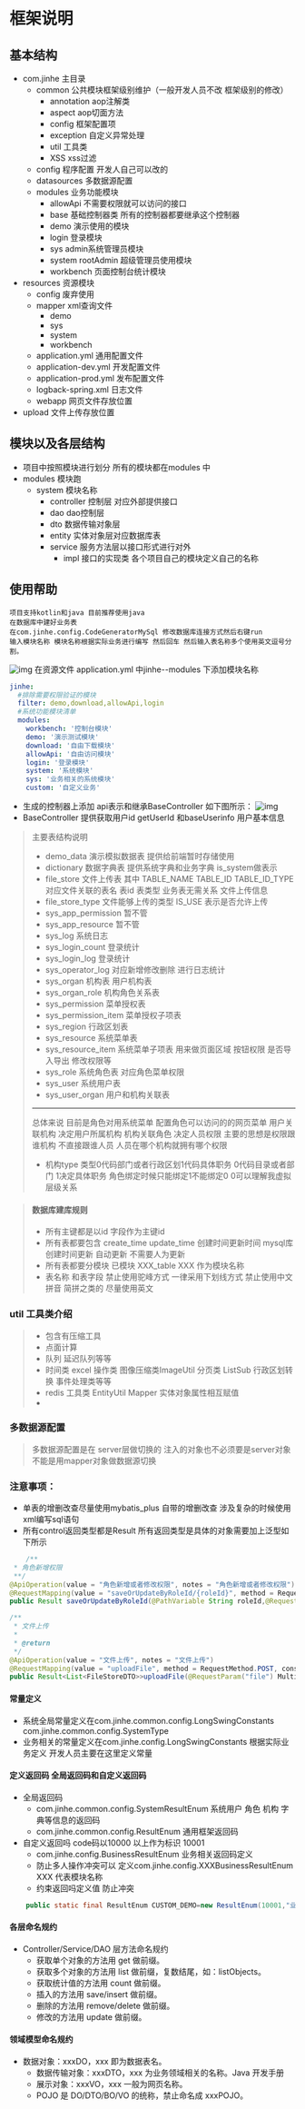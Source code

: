 # 框架说明

## 基本结构

+ com.jinhe 主目录
    + common 公共模块框架级别维护（一般开发人员不改 框架级别的修改）
        + annotation aop注解类
        + aspect aop切面方法
        + config 框架配置项
        + exception 自定义异常处理
        + util 工具类
        + XSS xss过滤
    + config 程序配置 开发人自己可以改的
    + datasources 多数据源配置
    + modules 业务功能模块
        + allowApi 不需要权限就可以访问的接口
        + base 基础控制器类 所有的控制器都要继承这个控制器
        + demo 演示使用的模块
        + login 登录模块
        + sys admin系统管理员模块
        + system rootAdmin 超级管理员使用模块
        + workbench 页面控制台统计模块
+ resources 资源模块
    + config 废弃使用
    + mapper xml查询文件
        + demo
        + sys
        + system
        + workbench
    + application.yml 通用配置文件
    + application-dev.yml 开发配置文件
    + application-prod.yml 发布配置文件
    + logback-spring.xml 日志文件
    + webapp 网页文件存放位置
+ upload 文件上传存放位置

## 模块以及各层结构

+ 项目中按照模块进行划分 所有的模块都在modules 中
+ modules 模块跑
    + system 模块名称
        + controller 控制层 对应外部提供接口
        + dao dao控制层
        + dto 数据传输对象层
        + entity 实体对象层对应数据库表
        + service 服务方法层以接口形式进行对外
            + impl 接口的实现类 各个项目自己的模块定义自己的名称

## 使用帮助

    项目支持kotlin和java 目前推荐使用java
    在数据库中建好业务表
    在com.jinhe.config.CodeGeneratorMySql 修改数据库连接方式然后右键run
    输入模块名称 模块名称根据实际业务进行编写 然后回车 然后输入表名称多个使用英文逗号分割。

![img](./img/scjt.png)
在资源文件 application.yml 中jinhe--modules 下添加模块名称

```yaml
jinhe:
  #排除需要权限验证的模块
  filter: demo,download,allowApi,login
  #系统功能模块清单
  modules:
    workbench: '控制台模块'
    demo: '演示测试模块'
    download: '自由下载模块'
    allowApi: '自由访问模块'
    login: '登录模块'
    system: '系统模块'
    sys: '业务相关的系统模块'
    custom: '自定义业务'
```

+ 生成的控制器上添加 api表示和继承BaseController 如下图所示：
  ![img](./img/t3.png)
+ BaseController 提供获取用户id getUserId 和baseUserinfo 用户基本信息

> 主要表结构说明
> + demo_data 演示模拟数据表 提供给前端暂时存储使用
> + dictionary 数据字典表 提供系统字典和业务字典 is_system做表示
> + file_store 文件上传表 其中 TABLE_NAME  TABLE_ID  TABLE_ID_TYPE 对应文件关联的表名 表id 表类型 业务表无需关系 文件上传信息
> + file_store_type 文件能够上传的类型 IS_USE 表示是否允许上传
> + sys_app_permission 暂不管
> + sys_app_resource 暂不管
> + sys_log 系统日志
> + sys_login_count 登录统计
> + sys_login_log 登录统计
> + sys_operator_log 对应新增修改删除 进行日志统计
> + sys_organ 机构表 用户机构表
> + sys_organ_role 机构角色关系表
> + sys_permission 菜单授权表
> + sys_permission_item 菜单授权子项表
> + sys_region 行政区划表
> + sys_resource 系统菜单表
> + sys_resource_item 系统菜单子项表 用来做页面区域 按钮权限 是否导入导出 修改权限等
> + sys_role 系统角色表 对应角色菜单权限
> + sys_user 系统用户表
> + sys_user_organ 用户和机构关联表
> ---
>总体来说 目前是角色对用系统菜单 配置角色可以访问的的网页菜单 用户关联机构 决定用户所属机构 机构关联角色 决定人员权限
> 主要的思想是权限跟谁机构 不直接跟谁人员 人员在哪个机构就拥有哪个权限
> - 机构type 类型0代码部门或者行政区划1代码具体职务 0代码目录或者部门 1决定具体职务 角色绑定时候只能绑定1不能绑定0 0可以理解我虚拟层级关系

> #### 数据库建库规则
> + 所有主键都是以id 字段作为主键id
> + 所有表都要包含 create_time update_time 创建时间更新时间 mysql库创建时间更新 自动更新 不需要人为更新
> + 所有表都要分模块 已模块 XXX_table  XXX 作为模块名称
> + 表名称 和表字段 禁止使用驼峰方式 一律采用下划线方式  禁止使用中文拼音 简拼之类的  尽量使用英文

### util 工具类介绍
> + 包含有压缩工具
> + 点面计算
> + 队列 延迟队列等等
> + 时间类 excel 操作类 图像压缩类ImageUtil 分页类 ListSub  行政区划转换 事件处理类等等
> + redis 工具类 EntityUtil  Mapper 实体对象属性相互赋值
> + 

### 多数据源配置
> 多数据源配置是在 server层做切换的 注入的对象也不必须要是server对象 不能是用mapper对象做数据源切换

### 注意事项：

* 单表的增删改查尽量使用mybatis_plus 自带的增删改查 涉及复杂的时候使用xml编写sql语句
* 所有control返回类型都是Result 所有返回类型是具体的对象需要加上泛型如下所示

```java
    /**
 * 角色新增权限
 **/
@ApiOperation(value = "角色新增或者修改权限", notes = "角色新增或者修改权限")
@RequestMapping(value = "saveOrUpdateByRoleId/{roleId}", method = RequestMethod.POST)
public Result saveOrUpdateByRoleId(@PathVariable String roleId,@RequestBody List<PermissionItemDTO> permissionItem){
```

```java
/**
 * 文件上传
 *
 * @return
 */
@ApiOperation(value = "文件上传", notes = "文件上传")
@RequestMapping(value = "uploadFile", method = RequestMethod.POST, consumes = "multipart/*", headers = "content-type=multipart/form-data")
public Result<List<FileStoreDTO>>uploadFile(@RequestParam("file") MultipartFile...file){
```

#### 常量定义

+ 系统全局常量定义在com.jinhe.common.config.LongSwingConstants com.jinhe.common.config.SystemType
+ 业务相关的常量定义在com.jinhe.config.LongSwingConstants 根据实际业务定义 开发人员主要在这里定义常量

#### 定义返回码 全局返回码和自定义返回码

+ 全局返回码
    + com.jinhe.common.config.SystemResultEnum 系统用户 角色 机构 字典等信息的返回码
    + com.jinhe.common.config.ResultEnum 通用框架返回码
+ 自定义返回吗 code码以10000 以上作为标识 10001
    + com.jinhe.config.BusinessResultEnum 业务相关返回码定义
    + 防止多人操作冲突可以 定义com.jinhe.config.XXXBusinessResultEnum XXX 代表模块名称
    + 约束返回吗定义值 防止冲突

```java
    public static final ResultEnum CUSTOM_DEMO=new ResultEnum(10001,"业务返回码示例");
```

#### 各层命名规约

+ Controller/Service/DAO 层方法命名规约
    + 获取单个对象的方法用 get 做前缀。
    + 获取多个对象的方法用 list 做前缀，复数结尾，如：listObjects。
    + 获取统计值的方法用 count 做前缀。
    + 插入的方法用 save/insert 做前缀。
    + 删除的方法用 remove/delete 做前缀。
    + 修改的方法用 update 做前缀。

#### 领域模型命名规约

+ 数据对象：xxxDO，xxx 即为数据表名。
    + 数据传输对象：xxxDTO，xxx 为业务领域相关的名称。Java 开发手册
    + 展示对象：xxxVO，xxx 一般为网页名称。
    + POJO 是 DO/DTO/BO/VO 的统称，禁止命名成 xxxPOJO。

